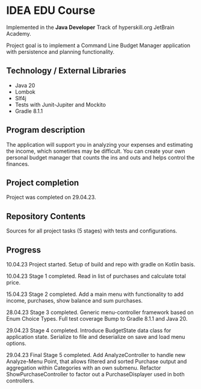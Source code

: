 # IDEA EDU Course

Implemented in the <b>Java Developer</b> Track of hyperskill.org JetBrain Academy.  

Project goal is to implement a Command Line Budget Manager application with persistence and
planning functionality.

## Technology / External Libraries

- Java 20
- Lombok
- Slf4j
- Tests with Junit-Jupiter and Mockito
- Gradle 8.1.1

## Program description

The application will support you in analyzing your expenses and estimating the income, which sometimes may be difficult. 
You can create your own personal budget manager that counts the ins and outs and helps control the finances.

## Project completion

Project was completed on 29.04.23.

## Repository Contents

Sources for all project tasks (5 stages) with tests and configurations.

## Progress

10.04.23 Project started. Setup of build and repo with gradle on Kotlin basis.

10.04.23 Stage 1 completed. Read in list of purchases and calculate total price.

15.04.23 Stage 2 completed. Add a main menu with functionality to add income, purchases, show balance
and sum purchases.

28.04.23 Stage 3 completed. Generic menu-controller framework based on Enum Choice Types. Full test coverage
Bump to Gradle 8.1.1 and Java 20.

29.04.23 Stage 4 completed. Introduce BudgetState data class for application state. Serialize to file and
deserialize on save and load menu options.

29.04.23 Final Stage 5 completed. Add AnalyzeController to handle new Analyze-Menu Point, that allows filtered
and sorted Purchase output and aggregation within Categories with an own submenu. Refactor ShowPurchaseController
to factor out a PurchaseDisplayer used in both controllers.

